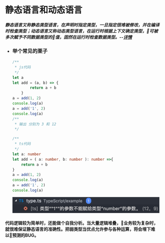 # 静态语言和动态语言
#### *静态语言又称静态类型语言，在声明时指定类型，一旦指定很难被修改，并在编译时检查类型；动态语言又称动态类型语言，在运行时根据上下文确定类型，可被多次赋予不同数据类型的值，固然在运行时检查数据类型。--[详情](https://blog.csdn.net/suchang1127/article/details/49299527)*
* ### 举个常见的栗子
    ```JavaScript
    /**
     * js代码
     */
    let a
    let add = (a, b) => {
            return a + b
        }
    a = add(1, 2)
    console.log(a)
    a = add('1', 2)
    console.log(a)
    /**
     * 输出 分别为 3 和 12
     */
    ```
    ```TypeScript
    /**
     * ts代码
     */
    let a: number 
    let add = ( a: number, b: number ): number =>{
        return a + b
    }
    a = add(1, 2)
    console.log(a)
    a = add('1', 2)
    console.log(a)
    ```
    ![staticError](../../img/1528617280512.jpg)
#### 代码逻辑较为简单时，还能做个自我分析。当大量逻辑堆叠，业务较为复杂时，就很难保证静态语言的准确性。把弱类型当优点允许参与各种运算，将会埋下难以预测的BUG。